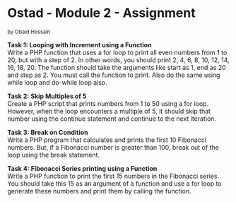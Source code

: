 # Ostad - Module 2 - Assignment
<small>by Obaid Hossain</small>

<strong>Task 1: Looping with Increment using a Function</strong><br>
Write a PHP function that uses a for loop to print all even numbers from 1 to 20, but with a
step of 2. In other words, you should print 2, 4, 6, 8, 10, 12, 14, 16, 18, 20. The function
should take the arguments like start as 1, end as 20 and step as 2. You must call the
function to print.
Also do the same using while loop and do-while loop also.



<strong>Task 2: Skip Multiples of 5</strong><br>
Create a PHP script that prints numbers from 1 to 50 using a for loop. However, when the
loop encounters a multiple of 5, it should skip that number using the continue statement and
continue to the next iteration.



<strong>Task 3: Break on Condition</strong><br>
Write a PHP program that calculates and prints the first 10 Fibonacci numbers. But, if a
Fibonacci number is greater than 100, break out of the loop using the break statement.



<strong>Task 4: Fibonacci Series printing using a Function</strong><br>
Write a PHP function to print the first 15 numbers in the Fibonacci series. You should take
this 15 as an argument of a function and use a for loop to generate these numbers and print
them by calling the function.
